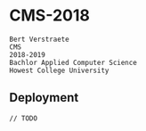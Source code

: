 # CMS-2018
    Bert Verstraete    
    CMS   
    2018-2019  
    Bachlor Applied Computer Science  
    Howest College University
## Deployment
    // TODO